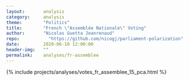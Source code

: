 ```yaml
---
layout:       analysis
category:     analysis
theme:        "Politics"
title:        "French \"Assemblée Nationale\" Voting"
author:       "Nicolas Guetta Jeanrenaud"
repo: 		    "https://github.com/nicogj/parliament-polarization"
date:         2020-06-10 12:00:00
header-img:   ""
permalink:    analyses/fr-assemblee
---
```


{% include projects/analyses/votes_fr_assemblee_15_pca.html %}
